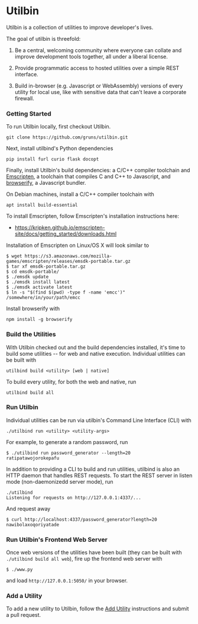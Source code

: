 # Utilbin

Utilbin is a collection of utilities to improve developer's lives.

The goal of utilbin is threefold:

  1. Be a central, welcoming community where everyone can collate and improve
     development tools together, all under a liberal license.

  2. Provide programmatic access to hosted utilities over a simple REST
     interface.

  3. Build in-browser (e.g. Javascript or WebAssembly) versions of every utility
     for local use, like with sensitive data that can't leave a corporate
     firewall.


### Getting Started

To run Utilbin locally, first checkout Utilbin.

```
git clone https://github.com/gruns/utilbin.git
```

Next, install utilbind's Python dependencies

```
pip install furl curio flask docopt
```

Finally, install Utilbin's build dependencies: a C/C++ compiler toolchain and
[Emscripten](https://github.com/kripken/emscripten), a toolchain that compiles C
and C++ to Javascript, and [browserify](http://browserify.org/), a Javascript
bundler.

On Debian machines, install a C/C++ compiler toolchain with

```
apt install build-essential
```

To install Emscripten, follow Emscripten's installation instructions here:

  * https://kripken.github.io/emscripten-site/docs/getting_started/downloads.html

Installation of Emscripten on Linux/OS X will look similar to

```
$ wget https://s3.amazonaws.com/mozilla-games/emscripten/releases/emsdk-portable.tar.gz
$ tar xf emsdk-portable.tar.gz
$ cd emsdk-portable/
$ ./emsdk update
$ ./emsdk install latest
$ ./emsdk activate latest
$ ln -s "$(find $(pwd) -type f -name 'emcc')" /somewhere/in/your/path/emcc
```

Install browserify with

```
npm install -g browserify
```


### Build the Utilities

With Utilbin checked out and the build dependencies installed, it's time to
build some utilities -- for web and native execution. Individual utilities can
be built with

```
utilbind build <utility> [web | native]
```

To build every utility, for both the web and native, run

```
utilbind build all
```


### Run Utilbin

Individual utilities can be run via utilbin's Command Line Interface (CLI) with

```
./utilbind run <utility> <utility-args>
```

For example, to generate a random password, run

```
$ ./utilbind run password_generator --length=20
ratipatawojorokepafu
```

In addition to providing a CLI to build and run utilities, utilbind is also an
HTTP daemon that handles REST requests. To start the REST server in listen mode
(non-daemonizedd server mode), run

```
./utilbind
Listening for requests on http://127.0.0.1:4337/...
```

And request away

```
$ curl http://localhost:4337/password_generator?length=20
nawibolaxoqoriyatade
```


### Run Utilbin's Frontend Web Server

Once web versions of the utilities have been built (they can be built with
`./utilbind build all web`), fire up the frontend web server with

```
$ ./www.py
```

and load `http://127.0.0.1:5050/` in your browser.


### Add a Utility

To add a new utility to Utilbin, follow the [Add Utility](Add_Utility.md)
instructions and submit a pull request.
